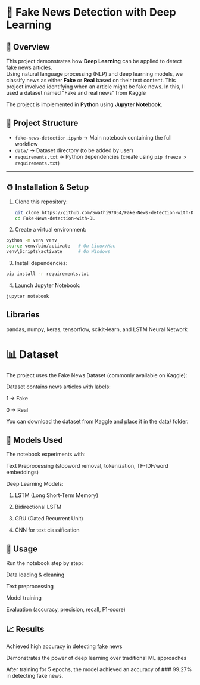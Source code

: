# 📰 Fake News Detection with Deep Learning

## 📌 Overview
This project demonstrates how **Deep Learning** can be applied to detect fake news articles.  
Using natural language processing (NLP) and deep learning models, we classify news as either **Fake** or **Real** based on their text content.
This project involved identifying when an article might be fake news. In this, I used a dataset named "Fake and real news” from Kaggle

The project is implemented in **Python** using **Jupyter Notebook**.
## 📂 Project Structure
- `fake-news-detection.ipynb` → Main notebook containing the full workflow  
- `data/` → Dataset directory (to be added by user)  
- `requirements.txt` → Python dependencies (create using `pip freeze > requirements.txt`)  

---

## ⚙️ Installation & Setup
1. Clone this repository:
   ```bash
   git clone https://github.com/Swathi97054/Fake-News-detection-with-DL.git
   cd Fake-News-detection-with-DL
2. Create a virtual environment:

```bash 
python -m venv venv
source venv/bin/activate   # On Linux/Mac
venv\Scripts\activate      # On Windows
```

3. Install dependencies:
```bash
pip install -r requirements.txt
```

4. Launch Jupyter Notebook:

```bash
jupyter notebook
```
## Libraries
pandas, 
numpy,
keras,
tensorflow,
scikit-learn, and 
LSTM Neural Network

# 📊 Dataset

The project uses the Fake News Dataset (commonly available on Kaggle):

Dataset contains news articles with labels:

1 → Fake

0 → Real

You can download the dataset from Kaggle and place it in the data/ folder.

 ## 🧠 Models Used

The notebook experiments with:

Text Preprocessing (stopword removal, tokenization, TF-IDF/word embeddings)

Deep Learning Models:

1. LSTM (Long Short-Term Memory)

2. Bidirectional LSTM

3. GRU (Gated Recurrent Unit)

4. CNN for text classification

## 🚀 Usage

Run the notebook step by step:

Data loading & cleaning

Text preprocessing

Model training

Evaluation (accuracy, precision, recall, F1-score)

## 📈 Results

Achieved high accuracy in detecting fake news

Demonstrates the power of deep learning over traditional ML approaches

After training for 5 epochs, the model achieved an accuracy of ### 99.27% in detecting fake news.
